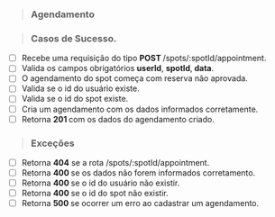 > ### Agendamento

> ### Casos de Sucesso.


- [ ] Recebe uma requisição do tipo <b> POST </b> /spots/:spotId/appointment.
- [ ] Valida os campos obrigatórios <b> userId</b>, <b>spotId</b>,<b> data</b>.
- [ ] O agendamento do spot começa com reserva não aprovada.
- [ ] Valida se o id do usuário existe.
- [ ] Valida se o id do spot existe.
- [ ] Cria um agendamento com os dados informados corretamente.
- [ ] Retorna <b> 201 </b> com os dados do agendamento criado.

> ### Exceções 

- [ ] Retorna <b> 404</b> se a rota /spots/:spotId/appointment.
- [ ] Retorna <b> 400 </b> se os dados não forem informados corretamento.
- [ ] Retorna <b> 400 </b> se o id do usuário não existir.
- [ ] Retorna <b> 400 </b> se o id do spot não existir.
- [ ] Retorna <b> 500 </b> se ocorrer um erro ao cadastrar um agendamento.